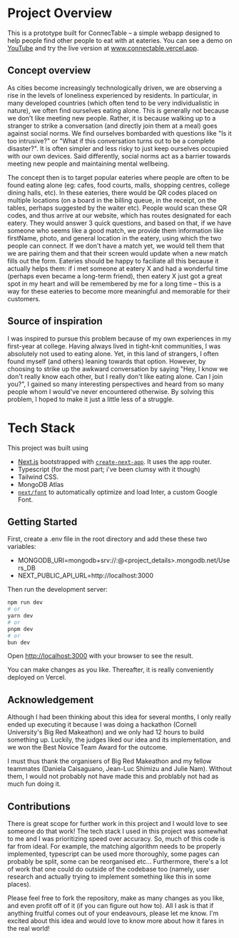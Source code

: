 # Project Overview
This is a prototype built for ConnecTable – a simple webapp designed to help people find other people to eat with at eateries. You can see a demo on [YouTube](https://youtu.be/VaOkVgFeOio) and try the live version at www.connectable.vercel.app.

## Concept overview
As cities become increasingly technologically driven, we are observing a rise in the levels of loneliness experienced by residents. In particular, in many developed countries (which often tend to be very individualistic in nature), we often find ourselves eating alone. This is generally not because we don't like meeting new people. Rather, it is because walking up to a stranger to strike a conversation (and directly join them at a meal) goes against social norms. We find ourselves bombarded with questions like "Is it too intrusive?" or "What if this conversation turns out to be a complete disaster?". It is often simpler and less risky to just keep ourselves occupied with our own devices. Said differently, social norms act as a barrier towards meeting new people and maintaining mental wellbeing. 

The concept then is to target popular eateries where people are often to be found eating alone (eg: cafes, food courts, malls, shopping centres, college dining halls, etc). In these eateries, there would be QR codes placed on multiple locations (on a board in the billing queue, in the receipt, on the tables, perhaps suggested by the waiter etc). People would scan these QR codes, and thus arrive at our website, which has routes designated for each eatery. They would answer 3 quick questions, and based on that, if we have someone who seems like a good match, we provide them information like firstName, photo, and general location in the eatery, using which the two people can connect. If we don't have a match yet, we would tell them that we are pairing them and that their screen would update when a new match fills out the form. Eateries should be happy to faciliate all this because it actually helps them: if i met someone at eatery X and had a wonderful time (perhaps even became a long-term friend), then eatery X just got a great spot in my heart and will be remembered by me for a long time – this is a way for these eateries to become more meaningful and memorable for their customers.

## Source of inspiration
I was inspired to pursue this problem because of my own experiences in my first-year at college. Having always lived in tight-knit communities, I was absolutely not used to eating alone. Yet, in this land of strangers, I often found myself (and others) leaning towards that option. However, by choosing to strike up the awkward conversation by saying "Hey, I know we don't really know each other, but I really don't like eating alone. Can I join you?", I gained so many interesting perspectives and heard from so many people whom I would've never encountered otherwise. By solving this problem, I hoped to make it just a little less of a struggle.

# Tech Stack
This project was built using
* [Next.js](https://nextjs.org/) bootstrapped with [`create-next-app`](https://github.com/vercel/next.js/tree/canary/packages/create-next-app). It uses the app router.
* Typescript (for the most part; i've been clumsy with it though)
* Tailwind CSS. 
* MongoDB Atlas
* [`next/font`](https://nextjs.org/docs/basic-features/font-optimization) to automatically optimize and load Inter, a custom Google Font.

## Getting Started
First, create a .env file in the root directory and add these these two variables:
* MONGODB_URI=mongodb+srv://<username>:<password>@<project_details>.mongodb.net/Users_DB
* NEXT_PUBLIC_API_URL=http://localhost:3000


Then run the development server:

```bash
npm run dev
# or
yarn dev
# or
pnpm dev
# or
bun dev
```

Open [http://localhost:3000](http://localhost:3000) with your browser to see the result.

You can make changes as you like. Thereafter, it is really conveniently deployed on Vercel.

## Acknowledgement
Although I had been thinking about this idea for several months, I only really ended up executing it because I was doing a hackathon (Cornell University's Big Red Makeathon) and we only had 12 hours to build something up. Luckily, the judges liked our idea and its implementation, and we won the Best Novice Team Award for the outcome.

I must thus thank the organisers of Big Red Makeathon and my fellow teammates (Daniela Caisaguano, Jean-Luc Shimizu and Julie Nam). Without them, I would not probably not have made this and problably not had as much fun doing it.

## Contributions
There is great scope for further work in this project and I would love to see someone do that work! The tech stack I used in this project was somewhat to me and I was prioritizing speed over accuracy. So, much of this code is far from ideal. For example, the matching algorithm needs to be properly implemented, typescript can be used more thoroughly, some pages can probably be split, some can be reorganised etc... Furthermore, there's a lot of work that one could do outside of the codebase too (namely, user research and actually trying to implement something like this in some places).

Please feel free to fork the repository, make as many changes as you like, and even profit off of it (if you can figure out how to). All I ask is that if anything fruitful comes out of your endeavours, please let me know. I'm excited about this idea and would love to know more about how it fares in the real world!